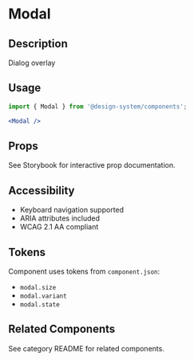 # Modal

## Description
Dialog overlay

## Usage

```jsx
import { Modal } from '@design-system/components';

<Modal />
```

## Props
See Storybook for interactive prop documentation.

## Accessibility
- Keyboard navigation supported
- ARIA attributes included
- WCAG 2.1 AA compliant

## Tokens
Component uses tokens from `component.json`:
- `modal.size`
- `modal.variant`
- `modal.state`

## Related Components
See category README for related components.
